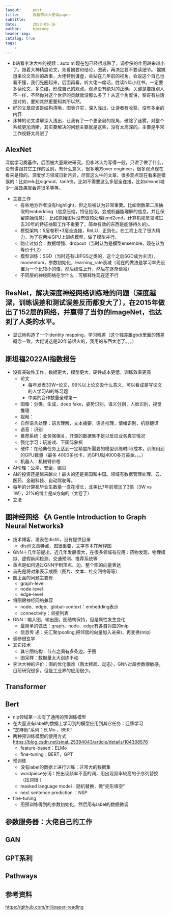 ```yaml
---
layout:     post
title:      跟着李沐大佬读paper
subtitle:   
date:       2022-09-16
author:     bjmsong
header-img: 
catalog: true
tags:
    - 
---
```

- b站看李沐大神的视频：auto ml现在包已经很成熟了，调参侠的作用越来越小了。跟着大神精度论文，先看摘要和结论，图表，再决定要不要读细节。 娓娓道来论文背后的故事，大佬特别谦虚，会站在几年前的视角，会说这个自己也看不懂，我们先圈起来，后面再看。听大佬一席话，胜读N年小红书。一定要多读论文，多总结，形成自己的观点。观点没有绝对的正确，关键是要跟别人不一样，不然你对这个世界的贡献就没那么多了！从这个角度讲，黎哥有些话是对的，要知其然更要知其所以然。 
- 好的文章应该是结构清晰，图表详实，深入浅出，让读者有收获，没有多余的内容
- 沐神的论文讲解深入浅出，让我有了一个更全局的视角，破除了迷雾，对整个系统更加清晰，其实要解决的问题主要就是这些，没有太高深的。主要是平常工作视野太局限了

## AlexNet
深度学习奠基作，后面被大量跟进研究。但李沐认为写得一般，只讲了做了什么，没有讲跟其它工作的区别，有什么意义，很多地方over engineer，很多观点现在看来是错的。深度学习领域日新月异，尽管这么牛的文章，很多观点现在看来是错误的：比如relu比sigmod、tanh快，比如不需要这么多层全连接，比如alexnet减少一层效果就会差很多等等。
- 主要工作
    - 有些地方作者没有highlight，但之后被认为非常重要。比如倒数第二层抽取的embedding（信息压缩，特征抽取，变成机器能理解的信息，并且保留原始信息），比如原始图片没有做预处理(end2end，计算机视觉领域过去30年的特征抽取工作不重要了，简单有效的东西是能够持久的)。
    - 模型架构：5层卷积+3层全连接，ReLU，正则化。在工程上花了很大精力，为了在两块GPU上训练模型，做了模型并行。
    - 防止过拟合：数据增强、dropout（当时认为是模型ensemble，现在认为等价于L2）
    - 模型训练：SGD（当时还有LBFGS之类的，这个之后SGD成为主流），momentum，参数初始化，learning_rate衰减（现在的做法是学习率先设置为一个比较小的值，然后线性上升，然后在逐渐衰减）
    - 不同层的神经网络在学什么：可解释性现在还不行

## ResNet，解决深度神经网络训练难的问题（深度越深，训练误差和测试误差反而都变大了），在2015年做出了152层的网络，并赢得了当你的ImageNet，也达到了人类的水平。
- 显式地构造了一个identity mapping，学习残差（这个残差跟gbdt里面的残差概念一致，大佬说这是20年前很火的，我用的东西太老了。。。）

## 斯坦福2022AI指数报告
- 没有突破性工作，数据更大，模型更大，硬件成本更低，训练效率更高
    - 论文
        - 每年发表30W+论文，99%以上论文没什么意义，可以看成是写论文的人学习AI的练习题
        - 中美的合作数量全球第一
    - 图像：分类，生成，deep fake，姿势识别，语义分割，人脸识别，视觉推理
    - 视频：
    - 自然语言处理：语言理解，文本摘要，语言推理，情绪识别，机器翻译
    - 语音：识别
    - 推荐系统：业务强相关，开源的数据集不足以反应业务真实情况
    - 强化学习：玩游戏、下国际象棋
    - 硬件：在经典任务上达到一定精度所需要的模型训练时间/成本，训练用到的GPU数量（最多 4000多张卡，光GPU就4000多万美金。。。）
    - 机器人：机械臂价格
- AI伦理：公平，安全，偏见
- AI的投资还是越来越火！最火的还是美国和中国。领域有数据管理处理、云、医药、金融科技、自动驾驶等。
- 每年的计算机毕业生数量一直在增长，北美比7年前增加了3倍（3W vs 1W），21%的博士是ai方向的（太卷了）
- 立法

## 图神经网络 《A Gentle Introduction to Graph Neural Networks》
- 技术博客，发表在distill，没有提供目录
    - distill文章特点，图很重要，文字基本在解释图 
- GNN十几年前提出，近几年发展很大，在很多领域有应用：药物发现、物理模拟、虚假新闻检测、交通预测、推荐系统等  
- 重点是如何通过GNN学到顶点、边、整个图的向量表达
- 首先是将对象表示成图（图片、文本、社交网络等等）
- 图上面的问题主要有
    - graph-level
    - node-level
    - edge-level
- 将图跟神经网络兼容
    - node、edge、global-context：embedding表示
    - connectivity：邻接列表
- GNN：输入图，输出图，图结构保持，但是属性发生变化
    - 最简单的做法：graph、node、edge有各自对应的mlp
    - 信息传 递：先汇聚(pooling,把邻居的向量加入进来)，再变换(mlp)
- 调参很玄学
- 其它技术
    - 其它图结构：节点之间有多条边，子图
    - 图采样：数据量太大训练不动 
- 李沐大神的评价：图的优化很难（图太稀疏、动态），GNN对超参数很敏感。目前研究很多，但是工业界的应用很少。

## Transformer

## Bert
- nlp领域第一次有了通用的预训练模型
- 在大量没有label的数据上学习到的模型应用到其它任务：迁移学习
- “芝麻街”系列：ELMo 、BERT
- 两种预训练模型的使用方式
https://blog.csdn.net/sinat_25394043/article/details/104308576
    - feature-based：ELMo
    - fine-tuning：BERT，GPT
- 预训练
    - 没有label的数据上进行训练：非常大的数据集 
    - wordpiece分词：把出现频率不高的词，用出现频率较高的子序列替换（找词根 ）
    - masked language model：随机替换，做"完形填空"
    - next sentence prediction ：NSP
- fine-tuning
    - 用预训练得到的参数初始化，然后用有label的数据微调

## 参数服务器：大佬自己的工作

## GAN

## GPT系利

## Pathways

## 参考资料
https://github.com/mli/paper-reading


